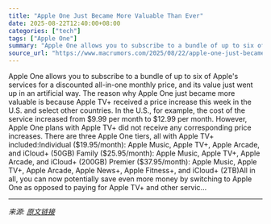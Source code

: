 ```yaml
---
title: "Apple One Just Became More Valuable Than Ever"
date: 2025-08-22T12:40:00+08:00
categories: ["tech"]
tags: ["Apple One"]
summary: "Apple One allows you to subscribe to a bundle of up to six of Apple's services for a discounted all-in-one monthly price, and its value just went up in an artificial way. The reason why Apple One just"
source_url: "https://www.macrumors.com/2025/08/22/apple-one-just-became-more-valuable/"
---
```


Apple One allows you to subscribe to a bundle of up to six of Apple's services for a discounted all-in-one monthly price, and its value just went up in an artificial way. The reason why Apple One just became more valuable is because Apple TV+ received a price increase this week in the U.S. and select other countries. In the U.S., for example, the cost of the service increased from &#36;9.99 per month to &#36;12.99 per month. However, Apple One plans with Apple TV+ did not receive any corresponding price increases. There are three Apple One tiers, all with Apple TV+ included:Individual (&#36;19.95/month): Apple Music, Apple TV+, Apple Arcade, and iCloud+ (50GB) Family (&#36;25.95/month): Apple Music, Apple TV+, Apple Arcade, and iCloud+ (200GB) Premier (&#36;37.95/month): Apple Music, Apple TV+, Apple Arcade, Apple News+, Apple Fitness+, and iCloud+ (2TB)All in all, you can now potentially save even more money by switching to Apple One as opposed to paying for Apple TV+ and other servic...

---

*来源: [原文链接](https://www.macrumors.com/2025/08/22/apple-one-just-became-more-valuable/)*
